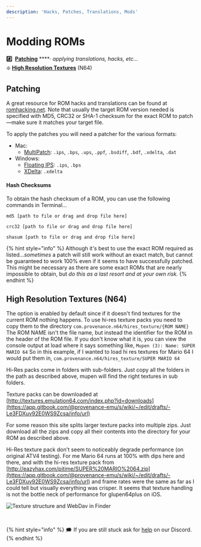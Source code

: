 ```yaml
---
description: 'Hacks, Patches, Translations, Mods'
---
```


# Modding ROMs

**\#️⃣**  [**Patching**](formatting-roms.md#patching) ****· _applying translations, hacks, etc…_  
❇️  [**High Resolution Textures**](mods.md#high-resolution-textures-n-64) \(N64\)

## Patching

A great resource for ROM hacks and translations can be found at [romhacking.net](https://www.romhacking.net). Note that usually the target ROM version needed is specified with MD5, CRC32 or SHA-1 checksum for the exact ROM to patch—make sure it matches your target file. 

To apply the patches you will need a patcher for the various formats:

* Mac: 
  * [MultiPatch](http://projects.sappharad.com/tools/multipatch.html): `.ips`, `.bps`, `.ups`, `.ppf`, `.bsdiff`, `.bdf`, `.xdelta`, `.dat`
* Windows: 
  * [Floating IPS](https://github.com/Alcaro/Flips): `.ips`, `.bps`
  * [XDelta](https://sourceforge.net/projects/xdelta3-gui): `.xdelta`

#### Hash Checksums

 To obtain the hash checksum of a ROM, you can use the following commands in Terminal… 

```text
md5 [path to file or drag and drop file here]
```

```text
crc32 [path to file or drag and drop file here]
```

```text
shasum [path to file or drag and drop file here]
```

{% hint style="info" %}
Although it's best to use the exact ROM required as listed…_sometimes_ a patch will still work without an exact match, but cannot be guaranteed to work 100% even if it seems to have successfully patched. This might be necessary as there are some exact ROMs that are nearly impossible to obtain, but _do this as a last resort and at your own risk._
{% endhint %}

## **High Resolution Textures \(N64\)**

The option is enabled by default since if it doesn't find textures for the current ROM nothing happens. To use hi-res texture packs you need to copy them to the directory `com.provenance.n64/hires_texture/{ROM NAME}` The ROM NAME isn't the file name, but instead the identifier for the ROM in the header of the ROM file. If you don't know what it is, you can view the console output at load where it says something like, `Mupen (3): Name: SUPER MARIO 64` So in this example, if I wanted to load hi res textures for Mario 64 I would put them in, `com.provenance.n64/hires_texture/SUPER MARIO 64`‌

Hi-Res packs come in folders with sub-folders. Just copy all the folders in the path as described above, mupen will find the right textures in sub folders.‌

Texture packs can be downloaded at [http://textures.emulation64.com/index.php?id=downloads](https://app.gitbook.com/@provenance-emu/s/wiki/~/edit/drafts/-Le3FDXuv92E0WS9Zcsa/info/url)​‌

For some reason this site splits larger texture packs into multiple zips. Just download all the zips and copy all their contents into the directory for your ROM as described above.‌

Hi-Res texture pack don't seem to noticeably degrade performance \(on original ATV4 testing\). For me Mario 64 runs at 100% with dips here and there, and with the hi-res texture pack from [http://eazyhax.com/pitime/SUPER%20MARIO%2064.zip](https://app.gitbook.com/@provenance-emu/s/wiki/~/edit/drafts/-Le3FDXuv92E0WS9Zcsa/info/url) and frame rates were the same as far as I could tell but visually everything was crisper. It seems that texture handling is not the bottle neck of performance for glupen64plus on iOS.‌

![Texture structure and WebDav in Finder](https://i.imgur.com/esrYOyl.jpg)

​



{% hint style="info" %}
🗯 If you are still stuck ask for [help](https://discord.gg/NhzgrXh) on our Discord.
{% endhint %}

